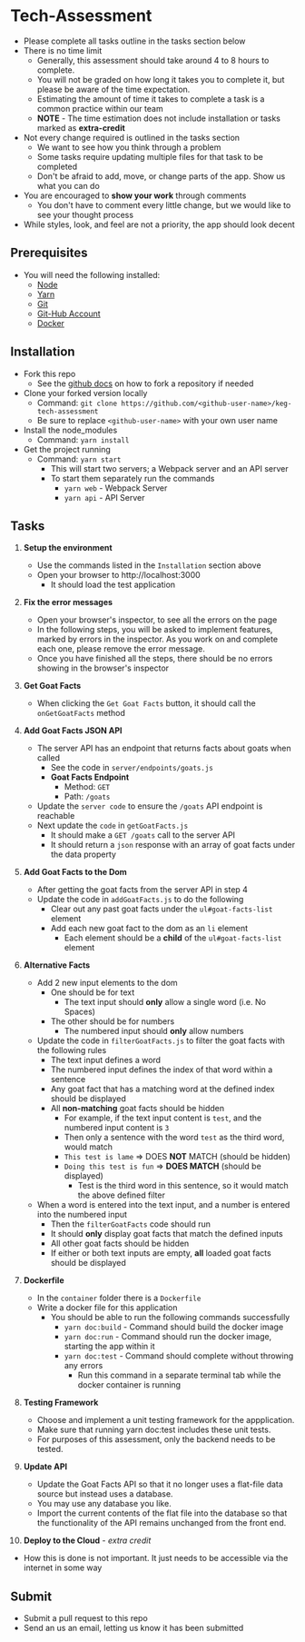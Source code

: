 # Tech-Assessment
  * Please complete all tasks outline in the tasks section below
  * There is no time limit
    * Generally, this assessment should take around 4 to 8 hours to complete.
    * You will not be graded on how long it takes you to complete it, but please be aware of the time expectation.
    * Estimating the amount of time it takes to complete a task is a common practice within our team
    * **NOTE** - The time estimation does not include installation or tasks marked as **extra-credit**
  * Not every change required is outlined in the tasks section
    * We want to see how you think through a problem
    * Some tasks require updating multiple files for that task to be completed
    * Don't be afraid to add, move, or change parts of the app. Show us what you can do
  * You are encouraged to **show your work** through comments
    * You don't have to comment every little change, but we would like to see your thought process
  * While styles, look, and feel are not a priority, the app should look decent

## Prerequisites
  * You will need the following installed:
    * [Node](https://nodejs.org/en/download/)
    * [Yarn](https://classic.yarnpkg.com/en/docs/install)
    * [Git](https://git-scm.com/)
    * [Git-Hub Account](https://github.com/)
    * [Docker](https://www.docker.com/)

## Installation
  * Fork this repo
    * See the [github docs](https://docs.github.com/en/github/getting-started-with-github/fork-a-repo) on how to fork a repository if needed
  * Clone your forked version locally
    * Command: `git clone https://github.com/<github-user-name>/keg-tech-assessment`
    * Be sure to replace `<github-user-name>` with your own user name
  * Install the node_modules
    * Command: `yarn install`
  * Get the project running
    * Command: `yarn start`
      * This will start two servers; a Webpack server and an API server
      * To start them separately run the commands
        * `yarn web` - Webpack Server
        * `yarn api` - API Server

## Tasks

1. **Setup the environment**
   * Use the commands listed in the `Installation` section above
   * Open your browser to http://localhost:3000
     * It should load the test application

2. **Fix the error messages**
   * Open your browser's inspector, to see all the errors on the page
   * In the following steps, you will be asked to implement features, marked by errors in the inspector. As you work on and complete each one, please remove the error message.
   * Once you have finished all the steps, there should be no errors showing in the browser's inspector

3. **Get Goat Facts**
   * When clicking the `Get Goat Facts` button, it should call the `onGetGoatFacts` method

4. **Add Goat Facts JSON API**
   * The server API has an endpoint that returns facts about goats when called
     * See the code in `server/endpoints/goats.js`
     * **Goat Facts Endpoint**
       * Method: `GET`
       * Path: `/goats`
   * Update the `server code` to ensure the `/goats` API endpoint is reachable
   * Next update the `code` in `getGoatFacts.js`
     * It should make a `GET /goats` call to the server API
     * It should return a `json` response with an array of goat facts under the data property

5. **Add Goat Facts to the Dom**
   * After getting the goat facts from the server API in step 4
   * Update the code in `addGoatFacts.js` to do the following
     * Clear out any past goat facts under the `ul#goat-facts-list` element
     * Add each new goat fact to the dom as an `li` element
       * Each element should be a **child** of the `ul#goat-facts-list` element

6. **Alternative Facts**
   * Add 2 new input elements to the dom
     * One should be for text
       * The text input should **only** allow a single word (i.e. No Spaces)
     * The other should be for numbers
       * The numbered input should **only** allow numbers
   * Update the code in `filterGoatFacts.js` to filter the goat facts with the following rules
     * The text input defines a word
     * The numbered input defines the index of that word within a sentence
     * Any goat fact that has a matching word at the defined index should be displayed
     * All **non-matching** goat facts should be hidden
       * For example, if the text input content is `test`, and the numbered input content is `3`
       * Then only a sentence with the word `test` as the third word, would match
       * `This test is lame` => DOES **NOT** MATCH (should be hidden)
       * `Doing this test is fun` => **DOES MATCH** (should be displayed)
         * Test is the third word in this sentence, so it would match the above defined filter
   * When a word is entered into the text input, and a number is entered into the numbered input
     * Then the `filterGoatFacts` code should run
     * It should **only** display goat facts that match the defined inputs
     * All other goat facts should be hidden
     * If either or both text inputs are empty, **all** loaded goat facts should be displayed

7. **Dockerfile**
   * In the `container` folder there is a `Dockerfile`
   * Write a docker file for this application
     * You should be able to run the following commands successfully
       * `yarn doc:build` - Command should build the docker image
       * `yarn doc:run` - Command should run the docker image, starting the app within it
       * `yarn doc:test` - Command should complete without throwing any errors
         * Run this command in a separate terminal tab while the docker container is running

8. **Testing Framework**
   * Choose and implement a unit testing framework for the appplication.
   * Make sure that running yarn doc:test includes these unit tests.
   * For purposes of this assessment, only the backend needs to be tested.

9. **Update API**
   * Update the Goat Facts API so that it no longer uses a flat-file data source but instead uses a database.
   * You may use any database you like.
   * Import the current contents of the flat file into the database so that the functionality of the API remains unchanged from the front end.

10. **Deploy to the Cloud** - *extra credit*
   * How this is done is not important. It just needs to be accessible via the internet in some way

## Submit
   * Submit a pull request to this repo
   * Send an us an email, letting us know it has been submitted
